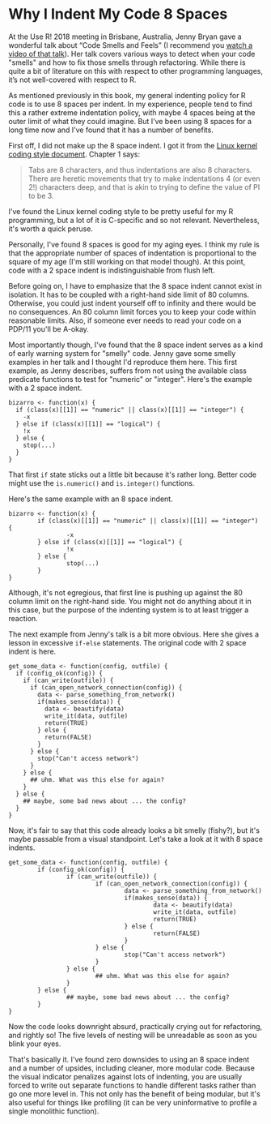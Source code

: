 Why I Indent My Code 8 Spaces
=============================

At the Use R! 2018 meeting in Brisbane, Australia, Jenny Bryan gave a
wonderful talk about “Code Smells and Feels” (I recommend you [watch a
video of that talk](https://youtu.be/7oyiPBjLAWY)). Her talk covers
various ways to detect when your code "smells" and how to fix those
smells through refactoring. While there is quite a bit of literature on
this with respect to other programming languages, it’s not well-covered
with respect to R.

As mentioned previously in this book, my general indenting policy for R
code is to use 8 spaces per indent. In my experience, people tend to
find this a rather extreme indentation policy, with maybe 4 spaces being
at the outer limit of what they could imagine. But I’ve been using 8
spaces for a long time now and I’ve found that it has a number of
benefits.

First off, I did not make up the 8 space indent. I got it from the
[Linux kernel coding style
document](https://www.kernel.org/doc/Documentation/process/coding-style.rst).
Chapter 1 says:

> Tabs are 8 characters, and thus indentations are also 8 characters.
> There are heretic movements that try to make indentations 4 (or even
> 2!) characters deep, and that is akin to trying to define the value of
> PI to be 3.

I've found the Linux kernel coding style to be pretty useful for my R
programming, but a lot of it is C-specific and so not relevant.
Nevertheless, it's worth a quick peruse.

Personally, I've found 8 spaces is good for my aging eyes. I think my
rule is that the appropriate number of spaces of indentation is
proportional to the square of my age (I'm still working on that model
though). At this point, code with a 2 space indent is indistinguishable
from flush left.

Before going on, I have to emphasize that the 8 space indent cannot
exist in isolation. It has to be coupled with a right-hand side limit of
80 columns. Otherwise, you could just indent yourself off to infinity
and there would be no consequences. An 80 column limit forces you to
keep your code within reasonable limits. Also, if someone ever needs to
read your code on a PDP/11 you'll be A-okay.

Most importantly though, I've found that the 8 space indent serves as a
kind of early warning system for "smelly" code. Jenny gave some smelly
examples in her talk and I thought I'd reproduce them here. This first
example, as Jenny describes, suffers from not using the available class
predicate functions to test for "numeric" or "integer". Here's the
example with a 2 space indent.

    bizarro <- function(x) {
      if (class(x)[[1]] == "numeric" || class(x)[[1]] == "integer") {
        -x
      } else if (class(x)[[1]] == "logical") {
        !x
      } else { 
        stop(...) 
      }
    }

That first `if` state sticks out a little bit because it's rather long.
Better code might use the `is.numeric()` and `is.integer()` functions.

Here's the same example with an 8 space indent.

    bizarro <- function(x) {
            if (class(x)[[1]] == "numeric" || class(x)[[1]] == "integer") {
                    -x
            } else if (class(x)[[1]] == "logical") {
                    !x
            } else { 
                    stop(...) 
            }
    }

Although, it's not egregious, that first line is pushing up against the
80 column limit on the right-hand side. You might not do anything about
it in this case, but the purpose of the indenting system is to at least
trigger a reaction.

The next example from Jenny's talk is a bit more obvious. Here she gives
a lesson in excessive `if-else` statements. The original code with 2
space indent is here.

    get_some_data <- function(config, outfile) {
      if (config_ok(config)) {
        if (can_write(outfile)) {
          if (can_open_network_connection(config)) {
            data <- parse_something_from_network()
            if(makes_sense(data)) {
              data <- beautify(data)
              write_it(data, outfile)
              return(TRUE)
            } else {
              return(FALSE)
            }
          } else {
            stop("Can't access network")
          }
        } else {
          ## uhm. What was this else for again?
        }
      } else {
        ## maybe, some bad news about ... the config?
      } 
    }

Now, it's fair to say that this code already looks a bit smelly
(fishy?), but it's maybe passable from a visual standpoint. Let's take a
look at it with 8 space indents.

    get_some_data <- function(config, outfile) {
            if (config_ok(config)) {
                    if (can_write(outfile)) {
                            if (can_open_network_connection(config)) {
                                    data <- parse_something_from_network()
                                    if(makes_sense(data)) {
                                            data <- beautify(data)
                                            write_it(data, outfile)
                                            return(TRUE)
                                    } else {
                                            return(FALSE)
                                    }
                            } else {
                                    stop("Can't access network")
                            }
                    } else {
                            ## uhm. What was this else for again?
                    }
            } else {
                    ## maybe, some bad news about ... the config?
            } 
    }

Now the code looks downright absurd, practically crying out for
refactoring, and rightly so! The five levels of nesting will be
unreadable as soon as you blink your eyes.

That's basically it. I've found zero downsides to using an 8 space
indent and a number of upsides, including cleaner, more modular code.
Because the visual indicator penalizes against lots of indenting, you
are usually forced to write out separate functions to handle different
tasks rather than go one more level in. This not only has the benefit of
being modular, but it's also useful for things like profiling (it can be
very uninformative to profile a single monolithic function).
